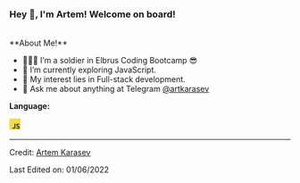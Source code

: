 <h3 title="hehehe"> Hey 👋, I'm Artem! Welcome on board!</h3>

<br />
**About Me!**

- 👨🏽‍💻 I’m a soldier in Elbrus Coding Bootcamp 😎
- 🌱 I’m currently exploring JavaScript.
- 🤔 My interest lies in Full-stack development.
- 💬 Ask me about anything at Telegram [@artkarasev](https://telegram.me/artkarasev)


**Language:**  

<code><img height="20" src="https://raw.githubusercontent.com/github/explore/80688e429a7d4ef2fca1e82350fe8e3517d3494d/topics/javascript/javascript.png"></code>

----

Credit: [Artem Karasev](https://github.com/ETOPS7)

Last Edited on: 01/06/2022
